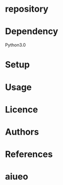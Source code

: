 # repository

# Dependency
Python3.0

# Setup

# Usage

# Licence

# Authors

# References

# aiueo
